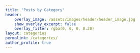 ```yaml
---
title: "Posts by Category"
header:
    overlay_image: /assets/images/header/header_image.jpg
    show_overlay_excerpt: false
    overlay_filter: rgba(0, 0, 0, 0.20)
layout: categories
permalink: /categories/
author_profile: true
---
```

